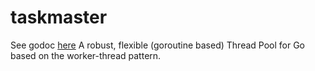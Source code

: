 # taskmaster
See godoc [here](https://godoc.org/github.com/thompsonlabs/taskmaster)
A robust, flexible (goroutine based) Thread Pool for Go based on the worker-thread pattern. 

